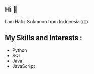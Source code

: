 ## Hi 👋

I am Hafiz Sukmono from Indonesia :indonesia:

## My Skills and Interests :

- Python 
- SQL
- Java
- JavaScript

